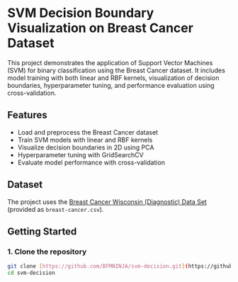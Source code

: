 # SVM Decision Boundary Visualization on Breast Cancer Dataset

This project demonstrates the application of Support Vector Machines (SVM) for binary classification using the Breast Cancer dataset. It includes model training with both linear and RBF kernels, visualization of decision boundaries, hyperparameter tuning, and performance evaluation using cross-validation.

## Features

- Load and preprocess the Breast Cancer dataset
- Train SVM models with linear and RBF kernels
- Visualize decision boundaries in 2D using PCA
- Hyperparameter tuning with GridSearchCV
- Evaluate model performance with cross-validation

## Dataset

The project uses the [Breast Cancer Wisconsin (Diagnostic) Data Set](https://archive.ics.uci.edu/ml/datasets/Breast+Cancer+Wisconsin+%28Diagnostic%29) (provided as `breast-cancer.csv`).

## Getting Started

### 1. Clone the repository

```sh
git clone [https://github.com/BFMNINJA/svm-decision.git](https://github.com/BFMNINJA/svm-decision.git)
cd svm-decision

